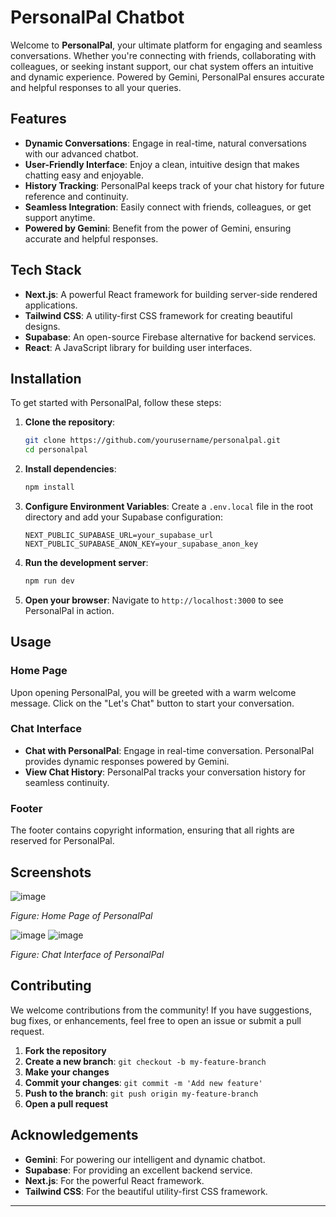 

# PersonalPal Chatbot

Welcome to **PersonalPal**, your ultimate platform for engaging and seamless conversations. Whether you're connecting with friends, collaborating with colleagues, or seeking instant support, our chat system offers an intuitive and dynamic experience. Powered by Gemini, PersonalPal ensures accurate and helpful responses to all your queries.

## Features

- **Dynamic Conversations**: Engage in real-time, natural conversations with our advanced chatbot.
- **User-Friendly Interface**: Enjoy a clean, intuitive design that makes chatting easy and enjoyable.
- **History Tracking**: PersonalPal keeps track of your chat history for future reference and continuity.
- **Seamless Integration**: Easily connect with friends, colleagues, or get support anytime.
- **Powered by Gemini**: Benefit from the power of Gemini, ensuring accurate and helpful responses.

## Tech Stack

- **Next.js**: A powerful React framework for building server-side rendered applications.
- **Tailwind CSS**: A utility-first CSS framework for creating beautiful designs.
- **Supabase**: An open-source Firebase alternative for backend services.
- **React**: A JavaScript library for building user interfaces.

## Installation

To get started with PersonalPal, follow these steps:

1. **Clone the repository**:
    ```bash
    git clone https://github.com/yourusername/personalpal.git
    cd personalpal
    ```

2. **Install dependencies**:
    ```bash
    npm install
    ```

3. **Configure Environment Variables**:
   Create a `.env.local` file in the root directory and add your Supabase configuration:
    ```env
    NEXT_PUBLIC_SUPABASE_URL=your_supabase_url
    NEXT_PUBLIC_SUPABASE_ANON_KEY=your_supabase_anon_key
    ```

4. **Run the development server**:
    ```bash
    npm run dev
    ```

5. **Open your browser**:
   Navigate to `http://localhost:3000` to see PersonalPal in action.

## Usage

### Home Page

Upon opening PersonalPal, you will be greeted with a warm welcome message. Click on the "Let's Chat" button to start your conversation.

### Chat Interface

- **Chat with PersonalPal**: Engage in real-time conversation. PersonalPal provides dynamic responses powered by Gemini.
- **View Chat History**: PersonalPal tracks your conversation history for seamless continuity.

### Footer

The footer contains copyright information, ensuring that all rights are reserved for PersonalPal.

## Screenshots

![image](https://github.com/user-attachments/assets/c8534f15-75c7-49f2-a5c0-9a52bf540ca5)

*Figure: Home Page of PersonalPal*

![image](https://github.com/user-attachments/assets/bff756f3-2f2e-46ed-b102-ac56b780211b)
![image](https://github.com/user-attachments/assets/5953ccf5-adf5-4268-a2ea-66b5f9ba0e22)

*Figure: Chat Interface of PersonalPal*

## Contributing

We welcome contributions from the community! If you have suggestions, bug fixes, or enhancements, feel free to open an issue or submit a pull request.

1. **Fork the repository**
2. **Create a new branch**: `git checkout -b my-feature-branch`
3. **Make your changes**
4. **Commit your changes**: `git commit -m 'Add new feature'`
5. **Push to the branch**: `git push origin my-feature-branch`
6. **Open a pull request**



## Acknowledgements

- **Gemini**: For powering our intelligent and dynamic chatbot.
- **Supabase**: For providing an excellent backend service.
- **Next.js**: For the powerful React framework.
- **Tailwind CSS**: For the beautiful utility-first CSS framework.

---

